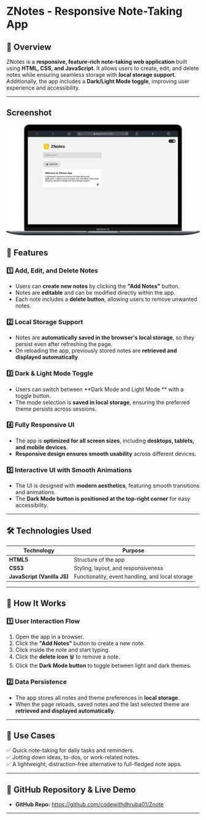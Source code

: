 # **ZNotes - Responsive Note-Taking App**

## **📌 Overview**  
ZNotes is a **responsive, feature-rich note-taking web application** built using **HTML, CSS, and JavaScript**. It allows users to create, edit, and delete notes while ensuring seamless storage with **local storage support**. Additionally, the app includes a **Dark/Light Mode toggle**, improving user experience and accessibility.

---
##  Screenshot
![Znote](Accets/Znote-app.png)

## **📂 Features**

### **1️⃣ Add, Edit, and Delete Notes**  
- Users can **create new notes** by clicking the **"Add Notes"** button.  
- Notes are **editable** and can be modified directly within the app.  
- Each note includes a **delete button**, allowing users to remove unwanted notes.  

### **2️⃣ Local Storage Support**
- Notes are **automatically saved in the browser's local storage**, so they persist even after refreshing the page.  
- On reloading the app, previously stored notes are **retrieved and displayed automatically**.

### **3️⃣ Dark & Light Mode Toggle**  
- Users can switch between **Dark Mode and Light Mode ** with a toggle button.  
- The mode selection is **saved in local storage**, ensuring the preferred theme persists across sessions.

### **4️⃣ Fully Responsive UI**  
- The app is **optimized for all screen sizes**, including **desktops, tablets, and mobile devices**.
- **Responsive design ensures smooth usability** across different devices.  

### **5️⃣ Interactive UI with Smooth Animations**  
- The UI is designed with **modern aesthetics**, featuring smooth transitions and animations.  
- The **Dark Mode button is positioned at the top-right corner** for easy accessibility.  

---

## **🛠️ Technologies Used**  

| Technology | Purpose |
|------------|---------|
| **HTML5** | Structure of the app |
| **CSS3** | Styling, layout, and responsiveness |
| **JavaScript (Vanilla JS)** | Functionality, event handling, and local storage |

---

## **📌 How It Works**  

### **1️⃣ User Interaction Flow**  
1. Open the app in a browser.  
2. Click the **"Add Notes"** button to create a new note.  
3. Click inside the note and start typing.  
4. Click the **delete icon** 🗑️ to remove a note.  
5. Click the **Dark Mode button** to toggle between light and dark themes.  

### **2️⃣ Data Persistence**  
- The app stores all notes and theme preferences in **local storage**.  
- When the page reloads, saved notes and the last selected theme are **retrieved and displayed automatically**.  

---

## **🎯 Use Cases**  
✅ Quick note-taking for daily tasks and reminders.  
✅ Jotting down ideas, to-dos, or work-related notes.  
✅ A lightweight, distraction-free alternative to full-fledged note apps.  

---

## **🔗 GitHub Repository & Live Demo**  
- **GitHub Repo:** https://github.com/codewithdhruba01/Znote 

---
